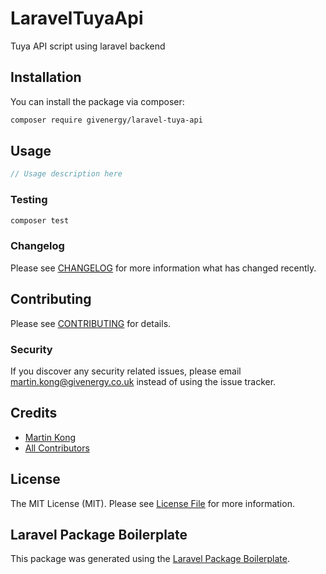 # LaravelTuyaApi

<!-- [![Latest Version on Packagist](https://img.shields.io/packagist/v/givenergy/laravel-tuya-api.svg?style=flat-square)](https://packagist.org/packages/givenergy/laravel-tuya-api)
[![Total Downloads](https://img.shields.io/packagist/dt/givenergy/laravel-tuya-api.svg?style=flat-square)](https://packagist.org/packages/givenergy/laravel-tuya-api) -->
<!-- ![GitHub Actions](https://github.com/givenergy/laravel-tuya-api/actions/workflows/main.yml/badge.svg) -->

Tuya API script using laravel backend
## Installation

You can install the package via composer:

```bash
composer require givenergy/laravel-tuya-api
```

## Usage

```php
// Usage description here
```

### Testing

```bash
composer test
```

### Changelog

Please see [CHANGELOG](CHANGELOG.md) for more information what has changed recently.

## Contributing

Please see [CONTRIBUTING](CONTRIBUTING.md) for details.

### Security

If you discover any security related issues, please email martin.kong@givenergy.co.uk instead of using the issue tracker.

## Credits

-   [Martin Kong](https://github.com/givenergy)
-   [All Contributors](../../contributors)

## License

The MIT License (MIT). Please see [License File](LICENSE.md) for more information.

## Laravel Package Boilerplate

This package was generated using the [Laravel Package Boilerplate](https://laravelpackageboilerplate.com).
